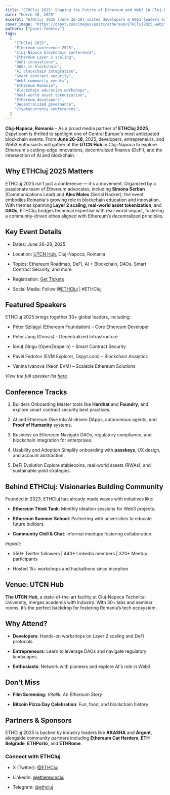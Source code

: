 ```yaml
---
title: "ETHCluj 2025: Shaping the Future of Ethereum and Web3 in Cluj-Napoca"
date: "March 16, 2025"
excerpt: "ETHCluj 2025 (June 26-28) unites developers & Web3 leaders exploring Ethereum’s DeFi, AI & DAO innovations to drive decentralized solutions."
cover_image: "https://dspyt.com/images/posts/ethereum/ETHCluj2025.webp"
authors: ["pavel-fedotov"]
tags:
  [
    "ETHCluj 2025",
    "Ethereum conference 2025",
    "Cluj-Napoca blockchain conference",
    "Ethereum Layer 2 scaling",
    "DeFi innovations",
    "DAOs in blockchain",
    "AI blockchain integration",
    "Smart contract security",
    "Web3 community events",
    "Ethereum Romania",
    "Blockchain education workshops",
    "Real-world asset tokenization",
    "Ethereum developers",
    "Decentralized governance",
    "Cryptocurrency conferences",
  ]
---
```


**Cluj-Napoca, Romania** – As a proud media partner of **ETHCluj 2025**, Dspyt.com is thrilled to spotlight one of Central Europe's most anticipated blockchain events. From **June 26–28**, 2025, developers, entrepreneurs, and Web3 enthusiasts will gather at the **UTCN Hub** in Cluj-Napoca to explore Ethereum's cutting-edge innovations, decentralized finance (DeFi), and the intersection of AI and blockchain.

## Why ETHCluj 2025 Matters

ETHCluj 2025 isn't just a conference — it's a movement. Organized by a passionate team of Ethereum advocates, including **Simona Serban** (Communications Lead) and **Alex Males** (Serial Hacker), the event embodies Romania's growing role in blockchain education and innovation. With themes spanning **Layer 2 scaling, real-world asset tokenization**, and **DAOs**, ETHCluj bridges technical expertise with real-world impact, fostering a community-driven ethos aligned with Ethereum’s decentralized principles.

## Key Event Details

- Dates: June 26–28, 2025

- Location: [UTCN Hub](https://maps.app.goo.gl/JMJdaU7TkdU7GfaMA), Cluj-Napoca, Romania

- Topics: Ethereum Roadmap, DeFi, AI + Blockchain, DAOs, Smart Contract Security, and more

- Registration: [Get Tickets](https://app.moongate.id/e/eth-cluj-2025)

- Social Media: Follow [@ETHCluj](https://x.com/ETHCluj) | #ETHCluj

## Featured Speakers

ETHCluj 2025 brings together 30+ global leaders, including:

- Péter Szilágyi (Ethereum Foundation) – Core Ethereum Developer

- Peter Jung (Gnosis) – Decentralized Infrastructure

- Ionuț Gîngu (OpenZeppelin) – Smart Contract Security

- Pavel Fedotov (EVM Explorer, Dspyt.com) – Blockchain Analytics

- Vanina Ivanova (Neon EVM) – Scalable Ethereum Solutions

_View the full speaker list [here](https://www.ethcluj.org/)._

## Conference Tracks

1. Builders Onboarding
   Master tools like **Hardhat** and **Foundry**, and explore smart contract security best practices.

2. AI and Ethereum
   Dive into AI-driven DApps, autonomous agents, and **Proof of Humanity** systems.

3. Business on Ethereum
   Navigate DAOs, regulatory compliance, and blockchain integration for enterprises.

4. Usability and Adoption
   Simplify onboarding with **passkeys**, UX design, and account abstraction.

5. DeFi Evolution
   Explore stablecoins, real-world assets (RWAs), and sustainable yield strategies.

## Behind ETHCluj: Visionaries Building Community

Founded in 2023, ETHCluj has already made waves with initiatives like:

- **Ethereum Think Tank**: Monthly ideation sessions for Web3 projects.

- **Ethereum Summer School**: Partnering with universities to educate future builders.

- **Community Chill & Chat**: Informal meetups fostering collaboration.

_Impact:_

- 350+ Twitter followers | 440+ LinkedIn members | 320+ Meetup participants

- Hosted 15+ workshops and hackathons since inception

## Venue: UTCN Hub

**The UTCN Hub**, a state-of-the-art facility at Cluj-Napoca Technical University, merges academia with industry. With 30+ labs and seminar rooms, it’s the perfect backdrop for fostering Romania’s tech ecosystem.

## Why Attend?

- **Developers**: Hands-on workshops on Layer 2 scaling and DeFi protocols.

- **Entrepreneurs**: Learn to leverage DAOs and navigate regulatory landscapes.

- **Enthusiasts**: Network with pioneers and explore AI's role in Web3.

## Don't Miss

- **Film Screening**: _Vitalik: An Ethereum Story_

- **Bitcoin Pizza Day Celebration**: Fun, food, and blockchain history

## Partners & Sponsors

ETHCluj 2025 is backed by industry leaders like **AKASHA** and **Argent**, alongside community partners including **Ethereum Cat Herders**, **ETH Belgrade**, **ETHPorto**, and **ETHRome**.

### Connect with ETHCluj

- X (Twitter): [@ETHCluj](https://x.com/ETHCluj)

- LinkedIn: [@ethereumcluj](https://www.linkedin.com/company/ethereumcluj/)

- Telegram: [@ethcluj](https://t.me/ethcluj)
